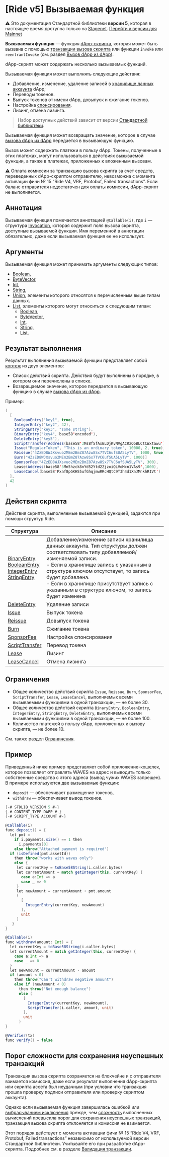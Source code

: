 # [Ride v5] Вызываемая функция

:warning: Это документация Стандартной библиотеки **версии 5**, которая в настоящее время доступна только на [Stagenet](/ru/blockchain/blockchain-network/). [Перейти к версии для Mainnet](/ru/ride/functions/callable-function)

**Вызываемая функция** — функция [dApp-скрипта](/ru/ride/script/script-types/dapp-script), которая может быть вызвана с помощью [транзакции вызова скрипта](/ru/blockchain/transaction-type/invoke-script-transaction) или функции `invoke` или `reentrantInvoke` (см. раздел [Вызов dApp из dApp](/ru/ride/v5/functions/built-in-functions/dapp-to-dapp)).

dApp-скрипт может содержать несколько вызываемых функций.

Вызываемая функция может выполнять следующие действия:

* Добавление, изменение, удаление записей в [хранилище данных аккаунта](/ru/blockchain/account/account-data-storage) dApp;
* Переводы токенов.
* Выпуск токенов от имени dApp, довыпуск и сжигание токенов.
* Настройка [спонсирования](/ru/blockchain/waves-protocol/sponsored-fee).
* Лизинг, отмена лизинга.

> Набор доступных действий зависит от версии [Стандартной библиотеки](/ru/ride/script/standard-library).

Вызываемая функция может возвращать значение, которое в случае [вызова dApp из dApp](/ru/ride/advanced/dapp-to-dapp) передается в вызывающую функцию.

Вызов может содержать платежи в пользу dApp. Токены, полученные в этих платежах, могут использоваться в действиях вызываемой функции, а также в платежах, приложенных к вложенным вызовам.

:warning: Оплата комиссии за транзакцию вызова скрипта за счет средств, переведенных dApp-скриптом отправителю, невозможна с момента активации фичи №&nbsp;15 “Ride V4, VRF, Protobuf, Failed transactions”. Если баланс отправителя недостаточен для оплаты комиссии, dApp-скрипт не выполняется.

## Аннотация

Вызываемая функция помечается аннотацией `@Callable(i)`, где `i` — структура [Invocation](/ru/ride/v5/structures/common-structures/invocation), которая содержит поля вызова скрипта, доступные вызываемой функции. Имя переменной в аннотации обязательно, даже если вызываемая функция ее не использует.

## Аргументы

Вызываемая функция может принимать аргументы следующих типов:

* [Boolean](/ru/ride/v5/data-types/boolean),
* [ByteVector](/ru/ride/v5/data-types/byte-vector),
* [Int](/ru/ride/v5/data-types/int),
* [String](/ru/ride/v5/data-types/string),
* [Union](/ru/ride/v5/data-types/union), элементы которого относятся к перечисленным выше типам данных.
* [List](/ru/ride/v5/data-types/list), элементы которого могут относиться к следующим типам:
  * [Boolean](/ru/ride/v5/data-types/boolean),
  * [ByteVector](/ru/ride/v5/data-types/byte-vector),
  * [Int](/ru/ride/v5/data-types/int),
  * [String](/ru/ride/v5/data-types/string),
  * [List](/ru/ride/v5/data-types/list).

## Результат выполнения<a id="result"/>

Результат выполнения вызываемой функции представляет собой [кортеж](/ru/ride/v5/data-types/tuple) из двух элементов:
* Список действий скрипта. Действия будут выполнены в порядке, в котором они перечислены в списке.
* Возвращаемое значение, которое передается в вызывающую функцию в случае [вызова dApp из dApp](/ru/ride/advanced/dapp-to-dapp).

Пример:

```scala
(
  [
    BooleanEntry("key1", true),
    IntegerEntry("key2", 42),
    StringEntry("key3", "some string"),
    BinaryEntry("key4", base58'encoded'),
    DeleteEntry("key5"),
    ScriptTransfer(Address(base58'3Ms8fSfAxBLDjKvNVgACRzQoBLCtCWxtawu'), 100, base58'someAssetid'),
    Issue("RegularToken", "This is an ordinary token", 10000, 2, true),
    Reissue("4ZzED8WJXsvuo2MEm2BmZ87Azw8Sx7TVC6ufSUA5LyTV", 1000, true),
    Burn("4ZzED8WJXsvuo2MEm2BmZ87Azw8Sx7TVC6ufSUA5LyTV", 1000)]
    SponsorFee("4ZzED8WJXsvuo2MEm2BmZ87Azw8Sx7TVC6ufSUA5LyTV", 300),
    Lease(Address(base58'3Mn5hzck8nYd52Ytd2ZjzoiQLVoMcn1VAs9',1000),
    LeaseCancel(base58'Pxaf8pGKHS5ufGhqjmwRRcHQtC9T3h4d1XaJMnkhR1Vt')
  ],
  42
)
```

## Действия скрипта

Действия скрипта, выполняемые вызываемой функцией, задаются при помощи структур Ride.

| Структура | Описание |
|---|---|
| [BinaryEntry](/ru/ride/v5/structures/script-actions/binary-entry)<br>[BooleanEntry](/ru/ride/v5/structures/script-actions/boolean-entry)<br>[IntegerEntry](/ru/ride/v5/structures/script-actions/int-entry)<br>[StringEntry](/ru/ride/v5/structures/script-actions/string-entry) | Добавление/изменение записи хранилища данных аккаунта. Тип структуры должен соответствовать типу добавляемой/изменяемой записи.<br>- Если в хранилище запись с указанным в структуре ключом отсутствует, то запись будет добавлена.<br>- Если в хранилище присутствует запись с указанным в структуре ключом, то запись будет изменена |
| [DeleteEntry](/ru/ride/v5/structures/script-actions/delete-entry) | Удаление записи |
| [Issue](/ru/ride/v5/structures/script-actions/issue) | Выпуск токена |
| [Reissue](/ru/ride/v5/structures/script-actions/reissue) | Довыпуск токена |
| [Burn](/ru/ride/v5/structures/script-actions/burn) | Сжигание токена |
| [SponsorFee](/ru/ride/v5/structures/script-actions/sponsor-fee) | Настройка спонсирования |
| [ScriptTransfer](/ru/ride/v5/structures/script-actions/script-transfer) | Перевод токена |
| [Lease](/ru/ride/v5/structures/script-actions/lease) | Лизинг |
| [LeaseCancel](/ru/ride/v5/structures/script-actions/issue) | Отмена лизинга |

## Ограничения

* Общее количество действий скрипта `Issue`, `Reissue`, `Burn`, `SponsorFee`, `ScriptTransfer`, `Lease`, `LeaseCancel`, выполняемых всеми вызываемыми функциями в одной транзакции, — не более 30.
* Общее количество действий скрипта `BinaryEntry`, `BooleanEntry`, `IntegerEntry`, `StringEntry`, `DeleteEntry`, выполняемых всеми вызываемыми функциями в одной транзакции, — не более 100.
* Количество платежей в пользу dApp, приложенных к вызову скрипта, — не более 10.

См. также раздел [Ограничения](/ru/ride/v5/limits/).

## Пример

Приведенный ниже пример представляет собой приложение-кошелек, которое позволяет отправлять WAVES на адрес и выводить только собственные средства с этого адреса (вывод чужих WAVES запрещен). В примере используются две вызываемые функции:

* `deposit` — обеспечивает размещение токенов,
* `withdraw` — обеспечивает вывод токенов.

```scala
{-# STDLIB_VERSION 5 #-}
{-# CONTENT_TYPE DAPP #-}
{-# SCRIPT_TYPE ACCOUNT #-}

@Callable(i)
func deposit() = {
  let pmt =
    if i.payments.size() == 1 then
      i.payments[0]
    else throw("Attached payment is required")
  if (isDefined(pmt.assetId))
    then throw("works with waves only")
    else {
     let currentKey = toBase58String(i.caller.bytes)
     let currentAmount = match getInteger(this, currentKey) {
       case a:Int => a
       case _ => 0
     }
     let newAmount = currentAmount + pmt.amount
     (
       [
         IntegerEntry(currentKey, newAmount)
       ],
       unit
     )
   }
}

@Callable(i)
func withdraw(amount: Int) = {
  let currentKey = toBase58String(i.caller.bytes)
  let currentAmount = match getInteger(this, currentKey) {
    case a:Int => a
    case _ => 0
  }
  let newAmount = currentAmount - amount
  if (amount < 0)
    then throw("Can't withdraw negative amount")
    else if (newAmount < 0)
      then throw("Not enough balance")
      else (
        [
          IntegerEntry(currentKey, newAmount),
          ScriptTransfer(i.caller, amount, unit)
        ],
        unit
      )
}

@Verifier(tx)
func verify() = false
```

## Порог сложности для сохранения неуспешных транзакций

Транзакция вызова скрипта сохраняется на блокчейне и с отправителя взимается комиссия, даже если результат выполнения dApp-скрипта или скрипта ассета был неудачным (при условии что транзакция прошла проверку подписи отправителя или проверку скриптом аккаунта).

Однако если вызываемая функция завершилась ошибкой или [выбрасыванием исключения](/ru/ride/exceptions) прежде, чем [сложность](/ru/ride/base-concepts/complexity) выполненных вычислений превысила [порог для сохранения неуспешных транзакций](/ru/ride/v5/limits/), транзакция вызова скрипта отклоняется и комиссия не взимается.

Этот порядок действует с момента активации фичи №&nbsp;15 “Ride V4, VRF, Protobuf, Failed transactions” независимо от используемой версии Стандартной библиотеки. Учитывайте его при разработке dApp-скрипта. Подробнее см. в разделе [Валидация транзакции](/ru/blockchain/transaction/transaction-validation).
